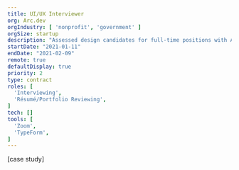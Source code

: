 ```yaml
---
title: UI/UX Interviewer
org: Arc.dev
orgIndustry: [ 'nonprofit', 'government' ]
orgSize: startup
description: "Assessed design candidates for full-time positions with Arc’s clients."
startDate: "2021-01-11"
endDate: "2021-02-09"
remote: true
defaultDisplay: true
priority: 2
type: contract
roles: [
  'Interviewing',
  'Résumé/Portfolio Reviewing',
]
tech: []
tools: [
  'Zoom',
  'TypeForm',
]
---
```


[case study]